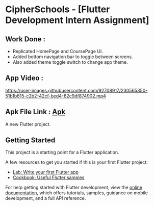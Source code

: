 # CipherSchools - [Flutter Development Intern Assignment]

## Work Done : 
* Replicated HomePage and CoursePage UI. 
* Added bottom navigation bar to toggle between screens.
* Also added theme toggle switch to change app theme. 

## App Video : 
https://user-images.githubusercontent.com/92708917/230565350-51b1b615-c2b2-42cf-bed4-62c9df874902.mp4

## Apk File Link : [Apk](https://drive.google.com/file/d/1A13dEScXIdJzlVLo5O7fHwZl5qr9GoJE/view?usp=sharing)


A new Flutter project.
## Getting Started

This project is a starting point for a Flutter application.

A few resources to get you started if this is your first Flutter project:

- [Lab: Write your first Flutter app](https://docs.flutter.dev/get-started/codelab)
- [Cookbook: Useful Flutter samples](https://docs.flutter.dev/cookbook)

For help getting started with Flutter development, view the
[online documentation](https://docs.flutter.dev/), which offers tutorials,
samples, guidance on mobile development, and a full API reference.
